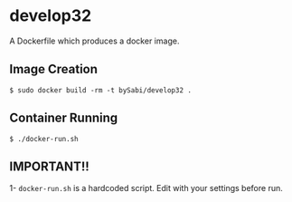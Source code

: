 # develop32

A Dockerfile which produces a docker image.


## Image Creation

```
$ sudo docker build -rm -t bySabi/develop32 .
```

## Container Running

```
$ ./docker-run.sh
```

IMPORTANT!!
---------------------------
1- `docker-run.sh` is a hardcoded script. Edit with your settings before run.

